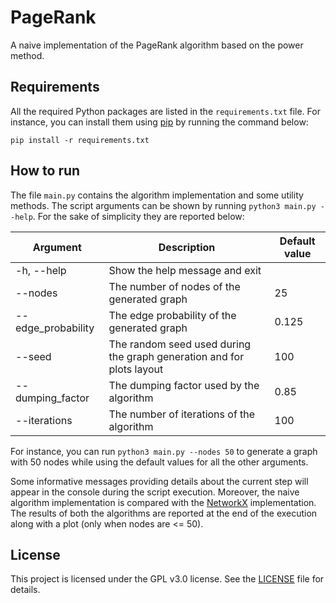 # PageRank
A naive implementation of the PageRank algorithm based on the power method.

## Requirements
All the required Python packages are listed in the `requirements.txt` file.
For instance, you can install them using [pip](https://pypi.org/project/pip/) by running the command below:

```shell
pip install -r requirements.txt
```

## How to run
The file `main.py` contains the algorithm implementation and some utility methods.
The script arguments can be shown by running `python3 main.py --help`. For the sake of simplicity they are reported below:

| Argument | Description | Default value |
|---|---|---|
| -h, --help | Show the help message and exit |  |
| --nodes | The number of nodes of the generated graph | 25 |
| --edge_probability | The edge probability of the generated graph | 0.125 |
| --seed | The random seed used during the graph generation and for plots layout | 100 |
| --dumping_factor | The dumping factor used by the algorithm | 0.85 |
| --iterations | The number of iterations of the algorithm | 100 |

For instance, you can run `python3 main.py --nodes 50` to generate a graph with 50 nodes while using the default values
for all the other arguments.

Some informative messages providing details about the current step will appear in the console during the script execution.
Moreover, the naive algorithm implementation is compared with the [NetworkX](https://networkx.org/documentation/stable/index.html) implementation.
The results of both the algorithms are reported at the end of the execution along with a plot (only when nodes are <= 50).

## License
This project is licensed under the GPL v3.0 license. See the [LICENSE](LICENSE) file for details.


